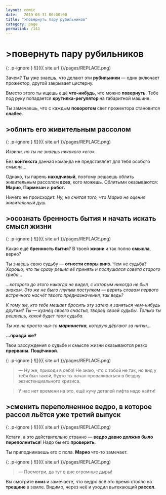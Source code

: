 ```yaml
---
layout: comic
date:   2019-03-31 00:00:00 
title: ">повернуть пару рубильников"
category: page
permalink: /143
---
```

# >повернуть пару рубильников

{: .p-ignore }
![]({{ site.url }}/pages/REPLACE.png)

Зачем? Ты уже знаешь, что делают эти <strong>рубильники </strong>— один включает прожектор, другой закрывает цистерну.

Вместо этого ты ищешь ещё <strong>что-нибудь</strong>, что можно <strong>повернуть</strong>. Тебе под руку попадается <strong>крутилка-регулятор </strong>на габаритной машине.

Ты замечаешь, что с каждым <strong>поворотом </strong>свет прожектора становится <strong>слабее</strong>.

## >облить его живительным рассолом

{: .p-ignore }
![]({{ site.url }}/pages/REPLACE.png)

<em>Извини, но ты не знаешь никакого «его».</em>

Без <strong>контекста</strong> данная команда не представляет для тебя особого смысла…

Однако, ты парень <strong>находчивый</strong>, поэтому решаешь облить живительным рассолом <strong>всех</strong>, кого можешь. Облитыми оказываются: <strong>Марио</strong>, <strong>Пармезан </strong>и <strong>робот.</strong>

Ничего не происходит. <em>Ну, не считая того, что Марио не оценил живительный душ.</em>

## >осознать бренность бытия и начать искать смысл жизни

{: .p-ignore }
![]({{ site.url }}/pages/REPLACE.png)

Какая ещё <strong>бренность бытия</strong>? В твоей <strong>жизни </strong>и так полно <strong>смысла</strong>, верно?

Ты знаешь свою судьбу — <strong>отнести споры вниз</strong>. Чем не судьба? <em>Хорошо, что ты сразу решил её принять и послушался совета старого гриба…</em>

<em>…которого до этого никогда не видел, с которым никогда не был знаком. Это же не было глупым поступком — верить словам первого встречного насчёт твоего предназначения, так ведь?</em>

<em>К тому же, кто тебе мешает бросить эту затею и заняться чем-нибудь другим? Ты — кузнец своего счастья, творец своей судьбы. Только ты решаешь, какой будет твоя судьба.</em>

<em>Ты же не просто чья-то <strong>марионетка</strong>, которую дёргают за нитки…</em>

<strong>…правда же?</strong>

Твои рассуждения о судьбе и смысле жизни оказываются резко <strong>прерваны</strong>. <strong>Пощёчиной</strong>.

{: .p-ignore }
![]({{ site.url }}/pages/REPLACE.png)

<blockquote>— Ну же, приходи в себя! Не знаю, что с тобой не так, но вид у тебя был такой, будто ты начал проваливаться в бездну экзистенциального кризиса.</blockquote>

<blockquote>У нас нет времени на это, ещё кучу деталей лифта надо найти!</blockquote>

## >сменить переполненное ведро, в которое рассол льётся уже третий выпуск

{: .p-ignore }
![]({{ site.url }}/pages/REPLACE.png)

Кстати, а это действительно странно — <strong>ведро давно должно было переполниться</strong>! Надо бы его <strong>проверить</strong>.

Ты приподнимаешь его с пола. <strong>Марио </strong>что-то замечает.

{: .p-ignore }
![]({{ site.url }}/pages/REPLACE.png)

<blockquote>— Посмотри, да тут в дне огромные дыры!</blockquote>

Вы смотрите <strong>вниз </strong>и замечаете, что ведро всё это время стояло на <strong>трещине </strong>в земле. Видимо, через неё и уходил вытекающий <strong>рассол</strong>.
